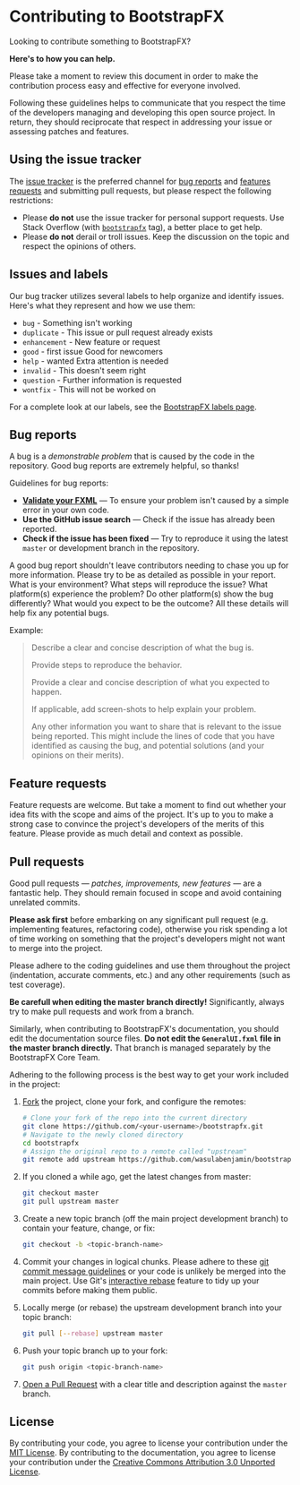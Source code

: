 # Contributing to BootstrapFX
Looking to contribute something to BootstrapFX? 

**Here's to how you can help.**

Please take a moment to review this document in order to make the contribution process easy and effective for everyone 
involved.

Following these guidelines helps to communicate that you respect the time of the developers managing and developing this 
open source project. In return, they should reciprocate that respect in addressing your issue or assessing patches and 
features.

## Using the issue tracker
The [issue tracker](https://github.com/wasulabenjamin/bootstrapfx/issues) is the preferred channel for 
[bug reports](https://github.com/wasulabenjamin/bootstrapfx/issues/new?template=bug_report.md) and 
[features requests](https://github.com/wasulabenjamin/bootstrapfx/issues/new?template=feature_request.md&labels=feature) 
and submitting pull requests, but please respect the following restrictions:
* Please **do not** use the issue tracker for personal support requests. Use Stack Overflow (with 
[`bootstrapfx`](https://stackoverflow.com/questions/tagged/bootstrapfx) tag), a better place to get help.
* Please **do not** derail or troll issues. Keep the discussion on the topic and respect the opinions of others.

## Issues and labels
Our bug tracker utilizes several labels to help organize and identify issues. Here's what they represent and how we use 
them:
- `bug` - Something isn't working
- `duplicate` - This issue or pull request already exists
- `enhancement` - New feature or request
- `good` - first issue Good for newcomers
- `help` - wanted Extra attention is needed
- `invalid` - This doesn't seem right
- `question` - Further information is requested
- `wontfix` - This will not be worked on

For a complete look at our labels, see the 
[BootstrapFX labels page](https://github.com/wasulabenjamin/bootstrapfx/labels).

## Bug reports
A bug is a _demonstrable problem_ that is caused by the code in the repository. Good bug reports are extremely helpful, 
so thanks!

Guidelines for bug reports:
* **[Validate your FXML](https://codebeautify.org/xmlvalidator)** &mdash; To ensure your problem isn't caused by a 
simple error in your own code.
* **Use the GitHub issue search** &mdash; Check if the issue has already been reported.
* **Check if the issue has been fixed** &mdash; Try to reproduce it using the latest `master` or development branch in 
the repository.

A good bug report shouldn't leave contributors needing to chase you up for more information. Please try to be as 
detailed as possible in your report. What is your environment? What steps will reproduce the issue? What platform(s) 
experience the problem? Do other platform(s) show the bug differently? What would you expect to be the outcome? All 
these details will help fix any potential bugs.

Example:
> Describe a clear and concise description of what the bug is.
>
> Provide steps to reproduce the behavior.
>
> Provide a clear and concise description of what you expected to happen.
>
> If applicable, add screen-shots to help explain your problem.
>
> Any other information you want to share that is relevant to the issue being reported. This might include the lines of 
code that you have identified as causing the bug, and potential solutions (and your opinions on their merits).

## Feature requests
Feature requests are welcome. But take a moment to find out whether your idea fits with the scope and aims of the 
project. It's up to you to make a strong case to convince the project's developers of the merits of this feature. 
Please provide as much detail and context as possible.

## Pull requests
Good pull requests &mdash; *patches, improvements, new features* &mdash; are a fantastic help. They should remain 
focused in scope and avoid containing unrelated commits.

**Please ask first** before embarking on any significant pull request (e.g. implementing features, refactoring code), 
otherwise you risk spending a lot of time working on something that the project's developers might not want to merge 
into the project.

Please adhere to the coding guidelines and use them throughout the project (indentation, accurate comments, etc.) and 
any other requirements (such as test coverage).

**Be carefull when editing the master branch directly!** Significantly, always try to make pull requests and work from a 
branch.

Similarly, when contributing to BootstrapFX's documentation, you should edit the documentation source files. **Do not 
edit the `GeneralUI.fxml` file in the master branch directly.** That branch is managed separately by the BootstrapFX 
Core Team.

Adhering to the following process is the best way to get your work included in the project:
1. [Fork](https://help.github.com/articles/fork-a-repo/) the project, clone your fork, and configure the remotes:

   ```bash
   # Clone your fork of the repo into the current directory
   git clone https://github.com/<your-username>/bootstrapfx.git
   # Navigate to the newly cloned directory
   cd bootstrapfx
   # Assign the original repo to a remote called "upstream"
   git remote add upstream https://github.com/wasulabenjamin/bootstrapfx.git
   ```
2. If you cloned a while ago, get the latest changes from master:

   ```bash
   git checkout master
   git pull upstream master
   ```
3. Create a new topic branch (off the main project development branch) to contain your feature, change, or fix:

   ```bash
   git checkout -b <topic-branch-name>
   ```
4. Commit your changes in logical chunks. Please adhere to these
[git commit message guidelines](https://tbaggery.com/2008/04/19/a-note-about-git-commit-messages.html) or your code is 
unlikely be merged into the main project. Use Git's 
[interactive rebase](https://help.github.com/articles/about-git-rebase/) feature to tidy up your commits before making 
them public.
5. Locally merge (or rebase) the upstream development branch into your topic branch:

   ```bash
   git pull [--rebase] upstream master
   ```
6. Push your topic branch up to your fork:

   ```bash
   git push origin <topic-branch-name>
   ```
7. [Open a Pull Request](https://help.github.com/articles/about-pull-requests/) 
with a clear title and description against the `master` branch.

## License
By contributing your code, you agree to license your contribution under the [MIT License](LICENSE).
By contributing to the documentation, you agree to license your contribution under the 
[Creative Commons Attribution 3.0 Unported License](https://creativecommons.org/licenses/by/3.0/).
